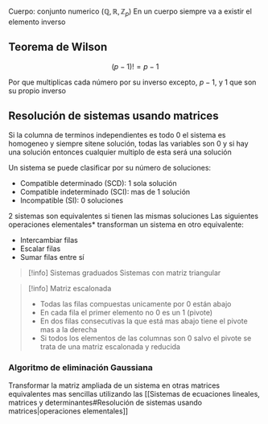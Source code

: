 
Cuerpo: conjunto numerico ($\mathbb Q, \mathbb R, \mathbb Z_p$)
En un cuerpo siempre va a existir el elemento inverso

## Teorema de Wilson
$$(p-1)! = p-1$$

Por que multiplicas cada número por su inverso excepto, $p-1$, y $1$ que son su propio inverso

## Resolución de sistemas usando matrices
Si la columna de terminos independientes es todo $0$ el sistema es homogeneo y siempre sitene solución, todas las variables son $0$ y si hay una solución entonces cualquier multiplo de esta será una solución

Un sistema se puede clasificar por su número de soluciones: 
- Compatible determinado (SCD): 1 sola solución
- Compatible indeterminado (SCI): mas de 1 solución
- Incompatible (SI): 0 soluciones

2 sistemas son equivalentes si tienen las mismas soluciones
Las siguientes operaciones elementales* transforman un sistema en otro equivalente:
- Intercambiar filas
- Escalar filas
- Sumar filas entre sí

> [!info] Sistemas graduados
> Sistemas con matriz triangular


> [!info] Matriz escalonada
> - Todas las filas compuestas unicamente por 0 están abajo
> - En cada fila el primer elemento no 0 es un  1 (pivote)
> - En dos filas consecutivas la que está mas abajo tiene el pivote mas a la derecha
> - Si todos los elementos de las columnas son 0 salvo el pivote se trata de una matriz escalonada y reducida


### Algoritmo de eliminación Gaussiana
Transformar la matriz ampliada de un sistema en otras matrices equivalentes mas sencillas utilizando las [[Sistemas de ecuaciones lineales, matrices y determinantes#Resolución de sistemas usando matrices|operaciones elementales]]


